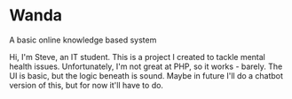 # Wanda
A basic online knowledge based system

Hi,
I'm Steve, an IT student.
This is a project I created to tackle mental health issues.
Unfortunately, I'm not great at PHP, so it works - barely.
The UI is basic, but the logic beneath is sound.
Maybe in future I'll do a chatbot version of this, but for now it'll have to do.
